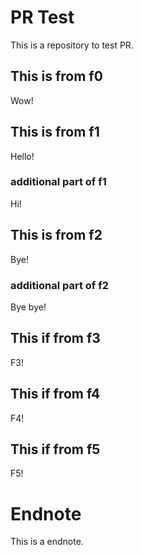 # PR Test

This is a repository to test PR.

## This is from f0

Wow!

## This is from f1

Hello!

### additional part of f1

Hi!

## This is from f2

Bye!

### additional part of f2

Bye bye!

## This if from f3

F3!

## This if from f4

F4!

## This if from f5

F5!

# Endnote

This is a endnote.
